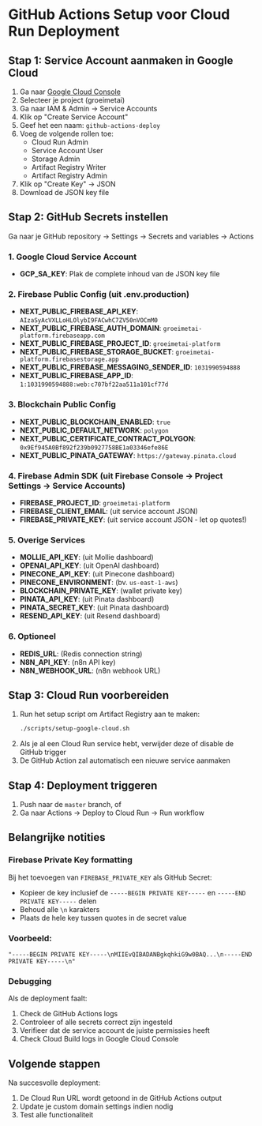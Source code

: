 # GitHub Actions Setup voor Cloud Run Deployment

## Stap 1: Service Account aanmaken in Google Cloud

1. Ga naar [Google Cloud Console](https://console.cloud.google.com)
2. Selecteer je project (groeimetai)
3. Ga naar IAM & Admin → Service Accounts
4. Klik op "Create Service Account"
5. Geef het een naam: `github-actions-deploy`
6. Voeg de volgende rollen toe:
   - Cloud Run Admin
   - Service Account User
   - Storage Admin
   - Artifact Registry Writer
   - Artifact Registry Admin
7. Klik op "Create Key" → JSON
8. Download de JSON key file

## Stap 2: GitHub Secrets instellen

Ga naar je GitHub repository → Settings → Secrets and variables → Actions

### 1. Google Cloud Service Account
- **GCP_SA_KEY**: Plak de complete inhoud van de JSON key file

### 2. Firebase Public Config (uit .env.production)
- **NEXT_PUBLIC_FIREBASE_API_KEY**: `AIzaSyAcVXLLoHLOlybI9FACwhC7ZV50nVOCmM0`
- **NEXT_PUBLIC_FIREBASE_AUTH_DOMAIN**: `groeimetai-platform.firebaseapp.com`
- **NEXT_PUBLIC_FIREBASE_PROJECT_ID**: `groeimetai-platform`
- **NEXT_PUBLIC_FIREBASE_STORAGE_BUCKET**: `groeimetai-platform.firebasestorage.app`
- **NEXT_PUBLIC_FIREBASE_MESSAGING_SENDER_ID**: `1031990594888`
- **NEXT_PUBLIC_FIREBASE_APP_ID**: `1:1031990594888:web:c707bf22aa511a101cf77d`

### 3. Blockchain Public Config
- **NEXT_PUBLIC_BLOCKCHAIN_ENABLED**: `true`
- **NEXT_PUBLIC_DEFAULT_NETWORK**: `polygon`
- **NEXT_PUBLIC_CERTIFICATE_CONTRACT_POLYGON**: `0x9Ef945A0Bf892f239b0927758BE1a03346efe86E`
- **NEXT_PUBLIC_PINATA_GATEWAY**: `https://gateway.pinata.cloud`

### 4. Firebase Admin SDK (uit Firebase Console → Project Settings → Service Accounts)
- **FIREBASE_PROJECT_ID**: `groeimetai-platform`
- **FIREBASE_CLIENT_EMAIL**: (uit service account JSON)
- **FIREBASE_PRIVATE_KEY**: (uit service account JSON - let op quotes!)

### 5. Overige Services
- **MOLLIE_API_KEY**: (uit Mollie dashboard)
- **OPENAI_API_KEY**: (uit OpenAI dashboard)
- **PINECONE_API_KEY**: (uit Pinecone dashboard)
- **PINECONE_ENVIRONMENT**: (bv. `us-east-1-aws`)
- **BLOCKCHAIN_PRIVATE_KEY**: (wallet private key)
- **PINATA_API_KEY**: (uit Pinata dashboard)
- **PINATA_SECRET_KEY**: (uit Pinata dashboard)
- **RESEND_API_KEY**: (uit Resend dashboard)

### 6. Optioneel
- **REDIS_URL**: (Redis connection string)
- **N8N_API_KEY**: (n8n API key)
- **N8N_WEBHOOK_URL**: (n8n webhook URL)

## Stap 3: Cloud Run voorbereiden

1. Run het setup script om Artifact Registry aan te maken:
   ```bash
   ./scripts/setup-google-cloud.sh
   ```
2. Als je al een Cloud Run service hebt, verwijder deze of disable de GitHub trigger
3. De GitHub Action zal automatisch een nieuwe service aanmaken

## Stap 4: Deployment triggeren

1. Push naar de `master` branch, of
2. Ga naar Actions → Deploy to Cloud Run → Run workflow

## Belangrijke notities

### Firebase Private Key formatting
Bij het toevoegen van `FIREBASE_PRIVATE_KEY` als GitHub Secret:
- Kopieer de key inclusief de `-----BEGIN PRIVATE KEY-----` en `-----END PRIVATE KEY-----` delen
- Behoud alle `\n` karakters
- Plaats de hele key tussen quotes in de secret value

### Voorbeeld:
```
"-----BEGIN PRIVATE KEY-----\nMIIEvQIBADANBgkqhkiG9w0BAQ...\n-----END PRIVATE KEY-----\n"
```

### Debugging
Als de deployment faalt:
1. Check de GitHub Actions logs
2. Controleer of alle secrets correct zijn ingesteld
3. Verifieer dat de service account de juiste permissies heeft
4. Check Cloud Build logs in Google Cloud Console

## Volgende stappen

Na succesvolle deployment:
1. De Cloud Run URL wordt getoond in de GitHub Actions output
2. Update je custom domain settings indien nodig
3. Test alle functionaliteit